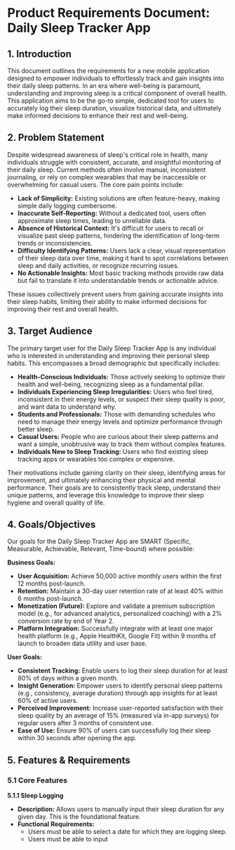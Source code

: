 # Product Requirements Document: Daily Sleep Tracker App

## 1. Introduction

This document outlines the requirements for a new mobile application designed to empower individuals to effortlessly track and gain insights into their daily sleep patterns. In an era where well-being is paramount, understanding and improving sleep is a critical component of overall health. This application aims to be the go-to simple, dedicated tool for users to accurately log their sleep duration, visualize historical data, and ultimately make informed decisions to enhance their rest and well-being.

## 2. Problem Statement

Despite widespread awareness of sleep's critical role in health, many individuals struggle with consistent, accurate, and insightful monitoring of their daily sleep. Current methods often involve manual, inconsistent journaling, or rely on complex wearables that may be inaccessible or overwhelming for casual users. The core pain points include:

*   **Lack of Simplicity:** Existing solutions are often feature-heavy, making simple daily logging cumbersome.
*   **Inaccurate Self-Reporting:** Without a dedicated tool, users often approximate sleep times, leading to unreliable data.
*   **Absence of Historical Context:** It's difficult for users to recall or visualize past sleep patterns, hindering the identification of long-term trends or inconsistencies.
*   **Difficulty Identifying Patterns:** Users lack a clear, visual representation of their sleep data over time, making it hard to spot correlations between sleep and daily activities, or recognize recurring issues.
*   **No Actionable Insights:** Most basic tracking methods provide raw data but fail to translate it into understandable trends or actionable advice.

These issues collectively prevent users from gaining accurate insights into their sleep habits, limiting their ability to make informed decisions for improving their rest and overall health.

## 3. Target Audience

The primary target user for the Daily Sleep Tracker App is any individual who is interested in understanding and improving their personal sleep habits. This encompasses a broad demographic but specifically includes:

*   **Health-Conscious Individuals:** Those actively seeking to optimize their health and well-being, recognizing sleep as a fundamental pillar.
*   **Individuals Experiencing Sleep Irregularities:** Users who feel tired, inconsistent in their energy levels, or suspect their sleep quality is poor, and want data to understand why.
*   **Students and Professionals:** Those with demanding schedules who need to manage their energy levels and optimize performance through better sleep.
*   **Casual Users:** People who are curious about their sleep patterns and want a simple, unobtrusive way to track them without complex features.
*   **Individuals New to Sleep Tracking:** Users who find existing sleep tracking apps or wearables too complex or expensive.

Their motivations include gaining clarity on their sleep, identifying areas for improvement, and ultimately enhancing their physical and mental performance. Their goals are to consistently track sleep, understand their unique patterns, and leverage this knowledge to improve their sleep hygiene and overall quality of life.

## 4. Goals/Objectives

Our goals for the Daily Sleep Tracker App are SMART (Specific, Measurable, Achievable, Relevant, Time-bound) where possible:

**Business Goals:**

*   **User Acquisition:** Achieve 50,000 active monthly users within the first 12 months post-launch.
*   **Retention:** Maintain a 30-day user retention rate of at least 40% within 6 months post-launch.
*   **Monetization (Future):** Explore and validate a premium subscription model (e.g., for advanced analytics, personalized coaching) with a 2% conversion rate by end of Year 2.
*   **Platform Integration:** Successfully integrate with at least one major health platform (e.g., Apple HealthKit, Google Fit) within 9 months of launch to broaden data utility and user base.

**User Goals:**

*   **Consistent Tracking:** Enable users to log their sleep duration for at least 80% of days within a given month.
*   **Insight Generation:** Empower users to identify personal sleep patterns (e.g., consistency, average duration) through app insights for at least 60% of active users.
*   **Perceived Improvement:** Increase user-reported satisfaction with their sleep quality by an average of 15% (measured via in-app surveys) for regular users after 3 months of consistent use.
*   **Ease of Use:** Ensure 90% of users can successfully log their sleep within 30 seconds after opening the app.

## 5. Features & Requirements

### 5.1 Core Features

**5.1.1 Sleep Logging**
*   **Description:** Allows users to manually input their sleep duration for any given day. This is the foundational feature.
*   **Functional Requirements:**
    *   Users must be able to select a date for which they are logging sleep.
    *   Users must be able to input 